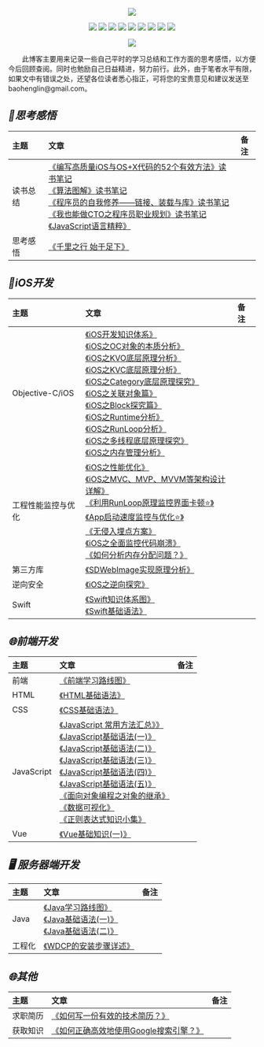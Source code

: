 <p align='center'>
<img src='https://static001.geekbang.org/resource/image/89/8f/890bb2e1f9e0f7a027446c35a1cb9d8f.jpg'>
</p>

<p align='center'>
<img src="https://img.shields.io/badge/platform-iOS-ff69b4.svg">
<img src="https://img.shields.io/badge/language-Objective--C-orange.svg">
<img src="https://img.shields.io/badge/language-python-yellowgreen.svg">
<img src="https://img.shields.io/badge/language-shell-green.svg">
<img src="https://img.shields.io/badge/language-JavaScript-yellow.svg">
<img src="https://img.shields.io/badge/language-Java-yellow.svg">
<img src="https://img.shields.io/badge/language-PHP-yellow.svg">
<img src="https://img.shields.io/badge/language-C-yellow.svg">
<img src="https://img.shields.io/badge/language-C++-yellow.svg">
<!--<img src="https://img.shields.io/badge/blog-https://baohenglin.github.io-blue.svg">-->

</p>

<p align='center'>
<a href="https://baohenglin.github.io"><img src="https://img.shields.io/badge/blog-https://baohenglin.github.io-blue.svg"></a>
<!--<a href="https://juejin.im/user/57638ad8207703006b06e3ef"><img src="https://img.shields.io/badge/%E6%8E%98%E9%87%91-@bestswifter-fd6f32.svg?style=flat&colorA=1970fe"></a>
<a href="https://www.zhihu.com/people/bestswifter/activities"><img src="https://img.shields.io/badge/%E7%9F%A5%E4%B9%8E-@bestswifter-50E3C2.svg?style=flat&colorA=0083ea"></a>-->
<i<!--mg src="https://img.shields.io/badge/PR-welcome%20!-brightgreen.svg?colorA=a0cd34-->">
</p>
&emsp;&emsp;此博客主要用来记录一些自己平时的学习总结和工作方面的思考感悟，以方便今后回顾查阅。同时也勉励自己日益精进，努力前行。此外，由于笔者水平有限，如果文中有错误之处，还望各位读者悉心指正，可将您的宝贵意见和建议发送至baohenglin@gmail.com。

## *📖思考感悟*
|主题|文章|备注|
|:---|:--|:---:
读书总结|[《编写高质量iOS与OS+X代码的52个有效方法》读书笔记](https://github.com/baohenglin/HLBlog/blob/master/Articles/《编写高质量iOS与OS%2BX代码的52个有效方法》读书笔记.md)<br>[《算法图解》读书笔记](https://github.com/baohenglin/HLBlog/blob/master/Articles/%E7%AE%97%E6%B3%95%E5%9B%BE%E8%A7%A3%E7%9B%AE%E5%BD%95.md)<br>[《程序员的自我修养——链接、装载与库》读书笔记](https://github.com/baohenglin/HLBlog/blob/master/Articles/%E3%80%8A%E7%A8%8B%E5%BA%8F%E5%91%98%E8%87%AA%E6%88%91%E4%BF%AE%E5%85%BB%E2%80%94%E2%80%94%E9%93%BE%E6%8E%A5%E3%80%81%E8%A3%85%E8%BD%BD%E4%B8%8E%E5%BA%93%E3%80%8B/%E3%80%8A%E7%A8%8B%E5%BA%8F%E5%91%98%E8%87%AA%E6%88%91%E4%BF%AE%E5%85%BB%E3%80%8B%E5%A4%A7%E7%BA%B2.md)<br>[《我也能做CTO之程序员职业规划》读书笔记](https://github.com/baohenglin/HLBlog/blob/master/Articles/程序员职业规划/《我也能做CTO之程序员职业规划》阅读笔记.md)<br>[《JavaScript语言精粹》](https://github.com/baohenglin/HLBlog/blob/master/Articles/JavaScript/%E3%80%8AJavaScript%E8%AF%AD%E8%A8%80%E7%B2%BE%E7%B2%B9%E3%80%8B.md)<br>|
|思考感悟|[《千里之行 始于足下》](https://github.com/baohenglin/HLBlog/blob/master/Articles/千里之行，始于足下.md)<br>|

<!--读书总结|[《编写高质量iOS与OS+X代码的52个有效方法》读书总结](https://github.com/baohenglin/blog/blob/master/《编写高质量iOS与OS%2BX代码的52个有效方法》)<br>[《Objective-C高级编程 iOS与OS X多线程和内存管理》读书笔记](https://github.com/baohenglin/HLBlog/blob/master/Articles/《Objective-C高级编程%20iOS与OS%20X多线程和内存管理》_note.md)<br>[《程序员的自我修养——链接、装载与库》]()<br>[《Objetive-C编程之道·iOS设计模式》]()<br>[《剑指offer》]()<br>[《图解HTTP》]()<br>[《图解TCP/IP》]()<br>|-->




## *iOS开发*
主题|文章|备注
|:---|:---|:---|
|Objective-C/iOS|[《iOS开发知识体系》](https://github.com/baohenglin/HLBlog/blob/master/Articles/iOS%E5%BC%80%E5%8F%91%E7%9F%A5%E8%AF%86%E4%BD%93%E7%B3%BB.md)<br>[《iOS之OC对象的本质分析》](https://github.com/baohenglin/HLBlog/blob/master/Articles/《iOS之Objective-C对象的本质》.md)<br>[《iOS之KVO底层原理分析》](https://github.com/baohenglin/HLBlog/blob/master/Articles/KVO原理分析.md)<br>[《iOS之KVC底层原理分析》](https://github.com/baohenglin/HLBlog/blob/master/Articles/KVC底层原理分析.md)<br>[《iOS之Category底层原理探究》](https://github.com/baohenglin/HLBlog/blob/master/Articles/iOS开发之Category探究.md)<br>[《iOS之关联对象篇》](https://github.com/baohenglin/HLBlog/blob/master/Articles/OC关联对象篇.md)<br>[《iOS之Block探究篇》](https://github.com/baohenglin/HLBlog/blob/master/Articles/iOS之Block探究.md)<br>[《iOS之Runtime分析》](https://github.com/baohenglin/HLBlog/blob/master/Articles/iOS之Runtime原理探究.md)<br>[《iOS之RunLoop分析》](https://github.com/baohenglin/HLBlog/blob/master/Articles/iOS开发之RunLoop探究.md)<br>[《iOS之多线程底层原理探究》](https://github.com/baohenglin/HLBlog/blob/master/Articles/iOS之多线程底层原理探究.md)<br>[《iOS之内存管理分析》](https://github.com/baohenglin/HLBlog/blob/master/Articles/iOS之内存管理分析.md)<br>|
|工程性能监控与优化|[《iOS之性能优化》](https://github.com/baohenglin/HLBlog/blob/master/Articles/iOS之性能优化.md)<br>[《iOS之MVC、MVP、MVVM等架构设计详解》](https://github.com/baohenglin/HLBlog/blob/master/Articles/架构设计-MVC、MVP、MVVM详解.md)<br>[《利用RunLoop原理监控界面卡顿⭐️》](https://github.com/baohenglin/HLBlog/blob/master/Articles/iOS%E7%95%8C%E9%9D%A2%E5%8D%A1%E9%A1%BF%E7%9B%91%E6%B5%8B.md)<br>[《App启动速度监控与优化⭐️》](https://github.com/baohenglin/HLBlog/blob/master/Articles/App%E5%90%AF%E5%8A%A8%E9%80%9F%E5%BA%A6%E7%9B%91%E6%8E%A7%E5%92%8C%E4%BC%98%E5%8C%96.md)<br>[《无侵入埋点方案》](https://github.com/baohenglin/HLBlog/blob/master/Articles/无侵入埋点方案.md)<br>[《iOS之全面监控代码崩溃》](https://github.com/baohenglin/HLBlog/blob/master/Articles/iOS/%E5%A6%82%E4%BD%95%E5%85%A8%E9%9D%A2%E7%9B%91%E6%8E%A7%E5%B4%A9%E6%BA%83.md)<br>[《如何分析内存分配问题？》](https://github.com/baohenglin/HLBlog/blob/master/Articles/iOS/%E5%A6%82%E4%BD%95%E5%88%86%E6%9E%90%E5%86%85%E5%AD%98%E5%88%86%E9%85%8D%E9%97%AE%E9%A2%98%3F.md)<br>|
|第三方库|[《SDWebImage实现原理分析》](https://github.com/baohenglin/HLBlog/blob/master/Articles/%E7%AC%AC%E4%B8%89%E6%96%B9%E5%BA%93%E5%8E%9F%E7%90%86%E5%88%86%E6%9E%90/SDWebImage%E5%AE%9E%E7%8E%B0%E5%8E%9F%E7%90%86%E5%88%86%E6%9E%90.md)<br>|
|逆向安全|[《iOS之逆向探究》](https://github.com/baohenglin/HLBlog/blob/master/Articles/iOS逆向探究.md)<br>|
|Swift|[《Swift知识体系图》](https://github.com/baohenglin/HLBlog/blob/master/Articles/Swift知识体系图.png)<br>[《Swift基础语法》](https://github.com/baohenglin/HLBlog/blob/master/Articles/Swift%E5%9F%BA%E7%A1%80%E8%AF%AD%E6%B3%95.md)<br>|


<!--|Objective-C|[《iOS之OC对象的本质分析》]()<br>[《iOS之isa和superclass指针分析》]()<br>[《iOS之KVO底层原理分析》]()<br>[《iOS之KVC底层原理分析》]()<br>[《iOS之Category底层原理分析》]()<br>[《iOS之关联对象研究》]()<br>[《iOS之Block分析》]()<br>[《iOS之Runtime分析》]()<br>[《iOS之RunLoop分析》]()<br>[《iOS之多线程》]()<br>[《iOS之内存管理分析》]()<br>[《AFNetworking源码分析》]()<br>[《Autoreleasepool实现原理分析》]()<br>[《iOS之事件传递及响应链分析》]()<br>|
|Swift|[《Swift 中字典的实现原理》]()<br>|
|工程化|[《iOS之性能优化》]()<br>[《iOS之架构模式-MVC、MVVM、MVP分析》]()<br>[《常见设计模式总结》]()<br>[《iOS之Crash日志监控、跟踪与分析》]()<br>[《iOS之热修复JSPatch》]()<br>[《iOS之组件化探索与实践》]()<br>[《iOS之路由的探索与实践》]()<br>[《如何将 iOS 工程打包速度提升十倍以上》]()<br>[《细聊 Cocoapods 与 Xcode 工程配置》]()<br>|
|逆向加密|[《逆向之加壳脱壳》]()<br>[《代码混淆》]()<br>|-->

## *🌐前端开发*
主题|文章|备注
|:---|:---|:---|
|前端|[《前端学习路线图》](https://github.com/baohenglin/HLBlog/blob/master/Articles/前端学习路线图.md)<br>|
|HTML|[《HTML基础语法》](https://github.com/baohenglin/HLBlog/blob/master/Articles/HTML%E5%9F%BA%E7%A1%80%E8%AF%AD%E6%B3%95.md)<br>|
|CSS|[《CSS基础语法》](https://github.com/baohenglin/HLBlog/blob/master/Articles/CSS%E5%9F%BA%E7%A1%80%E8%AF%AD%E6%B3%95.md)<br>|
|JavaScript|[《JavaScript 常用方法汇总》》]()<br>[《JavaScript基础语法(一)》](https://github.com/baohenglin/HLBlog/blob/master/Articles/JavaScript%E5%9F%BA%E7%A1%80%E8%AF%AD%E6%B3%95.md)<br>[《JavaScript基础语法(二)》](https://github.com/baohenglin/HLBlog/blob/master/Articles/JavaScript%E5%9F%BA%E7%A1%80%E8%AF%AD%E6%B3%95(%E4%BA%8C).md)<br>[《JavaScript基础语法(三)》](https://github.com/baohenglin/HLBlog/blob/master/Articles/JavaScript%E5%9F%BA%E7%A1%80%E8%AF%AD%E6%B3%95(%E4%B8%89).md)<br>[《JavaScript基础语法(四)》](https://github.com/baohenglin/HLBlog/blob/master/Articles/JavaScript%E5%9F%BA%E7%A1%80%E8%AF%AD%E6%B3%95(%E5%9B%9B).md)<br>[《JavaScript基础语法(五)》](https://github.com/baohenglin/HLBlog/blob/master/Articles/JavaScript%E5%9F%BA%E7%A1%80%E8%AF%AD%E6%B3%95(%E4%BA%94).md)<br>[《面向对象编程之对象的继承》](https://github.com/baohenglin/HLBlog/blob/master/Articles/JavaScript/%E9%9D%A2%E5%90%91%E5%AF%B9%E8%B1%A1%E7%BC%96%E7%A8%8B%E4%B9%8B%E5%AF%B9%E8%B1%A1%E7%9A%84%E7%BB%A7%E6%89%BF.md)<br>[《数据可视化》](https://github.com/baohenglin/HLBlog/blob/master/Articles/JavaScript/%E5%89%8D%E7%AB%AF%E6%95%B0%E6%8D%AE%E5%8F%AF%E8%A7%86%E5%8C%96.md)<br>[《正则表达式知识小集》](https://github.com/baohenglin/HLBlog/blob/master/Articles/%E6%AD%A3%E5%88%99%E8%A1%A8%E8%BE%BE%E5%BC%8F%E7%9F%A5%E8%AF%86%E5%B0%8F%E9%9B%86.md)<br>|
|Vue|[《Vue基础知识(一)》](https://github.com/baohenglin/HLBlog/blob/master/Articles/Vue%E5%9F%BA%E7%A1%80/Vue%E5%9F%BA%E7%A1%80%E7%9F%A5%E8%AF%86(%E4%B8%80).md)<br>|


<!--## *🌐前端*
主题|文章|备注
|:---|:---|:---|
|HTML|[《HTML学习》]()<br>|
|CSS|[《CSS学习》]()<br>|
|JS|[《JS学习》]()<br>|
|Flutter|[《Flutter学习》]()<br>|
|Vue|[《Vue学习》]()<br>|
|React/RN|[《RN学习》]()<br>|-->

<!--## *💎数据结构与算法*-->
<!--## *🕸计算机网络*-->
<!--## *🖥️操作系统*-->
<!--## *🖥️编译原理*-->
<!--## *🖥️数据库原理*-->
<!--## *🖥️职业修养*-->
<!--## *🖥️工程架构(架构设计)*-->

## *🖥️ 服务器端开发*
主题|文章|备注
|:---|:---|:---|
|Java|[《Java学习路线图》](https://github.com/baohenglin/HLBlog/blob/master/Articles/Java学习路线图.md)<br>[《Java基础语法(一)》](https://github.com/baohenglin/HLBlog/blob/master/Articles/Java/Java%E5%9F%BA%E7%A1%80%E8%AF%AD%E6%B3%95(%E4%B8%80).md)<br>[《Java基础语法(二)》](https://github.com/baohenglin/HLBlog/blob/master/Articles/Java/Java%E5%9F%BA%E7%A1%80%E8%AF%AD%E6%B3%95(%E4%BA%8C).md)<br>|
|工程化|[《WDCP的安装步骤详述》](https://github.com/baohenglin/HLBlog/blob/master/Articles/WDCP%E5%AE%89%E8%A3%85%E6%AD%A5%E9%AA%A4%E8%AF%A6%E8%BF%B0.md)<br>|

## *🌐其他*
主题|文章|备注
|:---|:---|:---|
|求职简历|[《如何写一份有效的技术简历？》](https://github.com/baohenglin/HLBlog/blob/master/Articles/ProfessionalSkills/%E5%A6%82%E4%BD%95%E5%86%99%E4%B8%80%E4%BB%BD%E6%9C%89%E6%95%88%E7%9A%84%E7%AE%80%E5%8E%86.md)<br>|
|获取知识|[《如何正确高效地使用Google搜索引擎？》](https://github.com/baohenglin/HLBlog/blob/master/Articles/%E5%A6%82%E4%BD%95%E6%AD%A3%E7%A1%AE%E9%AB%98%E6%95%88%E5%9C%B0%E4%BD%BF%E7%94%A8Google%E6%90%9C%E7%B4%A2%E5%BC%95%E6%93%8E%EF%BC%9F.md)<br>|

<!--## *🖥️后台*
主题|文章|备注
|:---|:---|:---|
|C语言|[《C学习》]()<br>|
|C++|[《C++学习》]()<br>|
|Java|[《Java学习》]()<br>|
|Python|[《Python学习》]()<br>|
|PHP|[《PHP学习》]()<br>|
|Go|[《Go学习》]()<br>|-->
<!--## *📱安卓开发*
主题|文章|备注
|:---|:---|:---|
|Java|[《Java学习》]()<br>|
|基础控件|[《基础控件学习》]()<br>|-->

<!--## *🖥️测试运维*
主题|文章|备注
|:---|:---|:---|
|测试|[《测试学习》]()<br>|
|运维|[《运维学习》]()<br>|-->

<!--## *🌐Git使用指南*
主题|文章|备注
|:---|:---|:---|
|Git|[《Git的基本使用》]()<br>[《Git常见问题解决方法》]()<br>|-->


